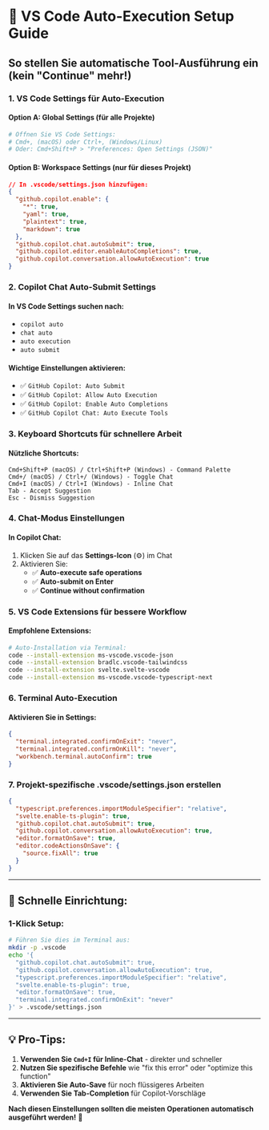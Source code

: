 # 🚀 VS Code Auto-Execution Setup Guide

## So stellen Sie automatische Tool-Ausführung ein (kein "Continue" mehr!)

### 1. **VS Code Settings für Auto-Execution**

#### Option A: Global Settings (für alle Projekte)
```bash
# Öffnen Sie VS Code Settings:
# Cmd+, (macOS) oder Ctrl+, (Windows/Linux)
# Oder: Cmd+Shift+P > "Preferences: Open Settings (JSON)"
```

#### Option B: Workspace Settings (nur für dieses Projekt)
```json
// In .vscode/settings.json hinzufügen:
{
  "github.copilot.enable": {
    "*": true,
    "yaml": true,
    "plaintext": true,
    "markdown": true
  },
  "github.copilot.chat.autoSubmit": true,
  "github.copilot.editor.enableAutoCompletions": true,
  "github.copilot.conversation.allowAutoExecution": true
}
```

### 2. **Copilot Chat Auto-Submit Settings**

#### In VS Code Settings suchen nach:
- `copilot auto`
- `chat auto`
- `auto execution`
- `auto submit`

#### Wichtige Einstellungen aktivieren:
- ✅ `GitHub Copilot: Auto Submit`
- ✅ `GitHub Copilot: Allow Auto Execution`
- ✅ `GitHub Copilot: Enable Auto Completions`
- ✅ `GitHub Copilot Chat: Auto Execute Tools`

### 3. **Keyboard Shortcuts für schnellere Arbeit**

#### Nützliche Shortcuts:
```
Cmd+Shift+P (macOS) / Ctrl+Shift+P (Windows) - Command Palette
Cmd+/ (macOS) / Ctrl+/ (Windows) - Toggle Chat
Cmd+I (macOS) / Ctrl+I (Windows) - Inline Chat
Tab - Accept Suggestion
Esc - Dismiss Suggestion
```

### 4. **Chat-Modus Einstellungen**

#### In Copilot Chat:
1. Klicken Sie auf das **Settings-Icon** (⚙️) im Chat
2. Aktivieren Sie:
   - ✅ **Auto-execute safe operations**
   - ✅ **Auto-submit on Enter**
   - ✅ **Continue without confirmation**

### 5. **VS Code Extensions für bessere Workflow**

#### Empfohlene Extensions:
```bash
# Auto-Installation via Terminal:
code --install-extension ms-vscode.vscode-json
code --install-extension bradlc.vscode-tailwindcss
code --install-extension svelte.svelte-vscode
code --install-extension ms-vscode.vscode-typescript-next
```

### 6. **Terminal Auto-Execution**

#### Aktivieren Sie in Settings:
```json
{
  "terminal.integrated.confirmOnExit": "never",
  "terminal.integrated.confirmOnKill": "never",
  "workbench.terminal.autoConfirm": true
}
```

### 7. **Projekt-spezifische .vscode/settings.json erstellen**

```json
{
  "typescript.preferences.importModuleSpecifier": "relative",
  "svelte.enable-ts-plugin": true,
  "github.copilot.chat.autoSubmit": true,
  "github.copilot.conversation.allowAutoExecution": true,
  "editor.formatOnSave": true,
  "editor.codeActionsOnSave": {
    "source.fixAll": true
  }
}
```

---

## 🎯 **Schnelle Einrichtung:**

### 1-Klick Setup:
```bash
# Führen Sie dies im Terminal aus:
mkdir -p .vscode
echo '{
  "github.copilot.chat.autoSubmit": true,
  "github.copilot.conversation.allowAutoExecution": true,
  "typescript.preferences.importModuleSpecifier": "relative",
  "svelte.enable-ts-plugin": true,
  "editor.formatOnSave": true,
  "terminal.integrated.confirmOnExit": "never"
}' > .vscode/settings.json
```

---

## 💡 **Pro-Tips:**

1. **Verwenden Sie `Cmd+I` für Inline-Chat** - direkter und schneller
2. **Nutzen Sie spezifische Befehle** wie "fix this error" oder "optimize this function"
3. **Aktivieren Sie Auto-Save** für noch flüssigeres Arbeiten
4. **Verwenden Sie Tab-Completion** für Copilot-Vorschläge

**Nach diesen Einstellungen sollten die meisten Operationen automatisch ausgeführt werden!** 🚀
